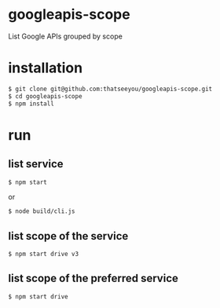# googleapis-scope
List Google APIs grouped by scope

# installation
```bash
$ git clone git@github.com:thatseeyou/googleapis-scope.git
$ cd googleapis-scope
$ npm install
```

# run
## list service
```bash
$ npm start
```

or

```bash
$ node build/cli.js
```

## list scope of the service  
```bash
$ npm start drive v3
```

## list scope of the preferred service  
```bash
$ npm start drive
```
